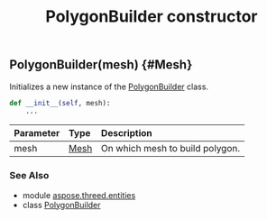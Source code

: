 ﻿---
title: PolygonBuilder constructor
second_title: Aspose.3D for Python via .NET API References
description: 
type: docs
weight: 10
url: /python-net/aspose.threed.entities/polygonbuilder/__init__/
is_root: false
---

## PolygonBuilder(mesh) {#Mesh}

Initializes a new instance of the [PolygonBuilder](/3d/python-net/aspose.threed.entities/polygonbuilder) class.



```python
def __init__(self, mesh):
    ...
```


| Parameter | Type | Description |
| :- | :- | :- |
| mesh | [Mesh](/3d/python-net/aspose.threed.entities/mesh) | On which mesh to build polygon. |



### See Also
* module [aspose.threed.entities](../../)
* class [PolygonBuilder](/3d/python-net/aspose.threed.entities/polygonbuilder)
